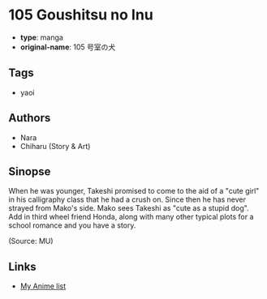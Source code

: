 # 105 Goushitsu no Inu

-   **type**: manga
-   **original-name**: 105 号室の犬

## Tags

-   yaoi

## Authors

-   Nara
-   Chiharu (Story & Art)

## Sinopse

When he was younger, Takeshi promised to come to the aid of a "cute girl" in his calligraphy class that he had a crush on. Since then he has never strayed from Mako's side. Mako sees Takeshi as "cute as a stupid dog". Add in third wheel friend Honda, along with many other typical plots for a school romance and you have a story.

(Source: MU)

## Links

-   [My Anime list](https://myanimelist.net/manga/32285/105_Goushitsu_no_Inu)

